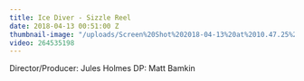 ```yaml
---
title: Ice Diver - Sizzle Reel
date: 2018-04-13 00:51:00 Z
thumbnail-image: "/uploads/Screen%20Shot%202018-04-13%20at%2010.47.25%20am.png"
video: 264535198
---
```


Director/Producer: Jules Holmes
DP: Matt Bamkin